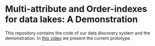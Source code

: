 # Multi-attribute and Order-indexes for data lakes: A Demonstration

This repository contains the code of our data discovery system and the demonstration.
In [this video](https://youtu.be/km3DsITxwNY) we present the current prototype.